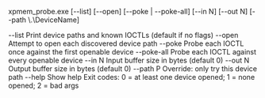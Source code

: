 xpmem_probe.exe [--list] [--open] [--poke | --poke-all] [--in N] [--out N] [--path \\.\DeviceName]

  --list          Print device paths and known IOCTLs (default if no flags)
  --open          Attempt to open each discovered device path
  --poke          Probe each IOCTL once against the first openable device
  --poke-all      Probe each IOCTL against every openable device
  --in N          Input buffer size in bytes (default 0)
  --out N         Output buffer size in bytes (default 0)
  --path P        Override: only try this device path
  --help          Show help
Exit codes: 0 = at least one device opened; 1 = none opened; 2 = bad args
